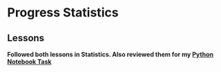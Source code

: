 # Progress Statistics
## Lessons
**Followed both lessons in Statistics. Also reviewed them for my [Python Notebook Task](https://github.com/TijmenElseviers/BigData/tree/master/Statistics/Opdracht_Jupyter)**
